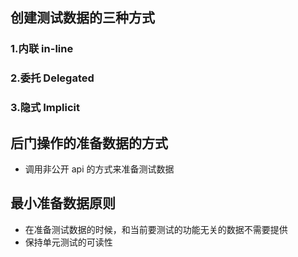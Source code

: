 ## 创建测试数据的三种方式

### 1.内联 in-line

### 2.委托 Delegated

### 3.隐式 Implicit

## 后门操作的准备数据的方式

- 调用非公开 api 的方式来准备测试数据

## 最小准备数据原则

- 在准备测试数据的时候，和当前要测试的功能无关的数据不需要提供
- 保持单元测试的可读性

